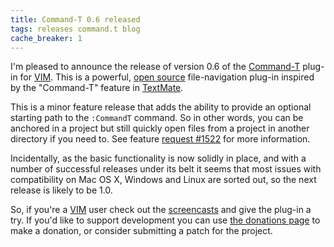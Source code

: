 ```yaml
---
title: Command-T 0.6 released
tags: releases command.t blog
cache_breaker: 1
---
```


I'm pleased to announce the release of version 0.6 of the [Command-T](/wiki/Command-T) plug-in for [VIM](/wiki/VIM). This is a powerful, [open source](/wiki/open_source) file-navigation plug-in inspired by the "Command-T" feature in [TextMate](/wiki/TextMate).

This is a minor feature release that adds the ability to provide an optional starting path to the `:CommandT` command. So in other words, you can be anchored in a project but still quickly open files from a project in another directory if you need to. See feature [request \#1522](/issues/1522) for more information.

Incidentally, as the basic functionality is now solidly in place, and with a number of successful releases under its belt it seems that most issues with compatibility on Mac OS X, Windows and Linux are sorted out, so the next release is likely to be 1.0.

So, if you're a [VIM](/wiki/VIM) user check out the [screencasts](/products/command-t) and give the plug-in a try. If you'd like to support development you can use [the donations page](/products/command-t/donations) to make a donation, or consider submitting a patch for the project.
